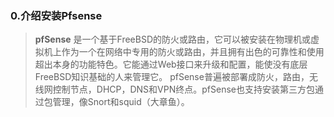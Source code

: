 ### 0.介绍安装Pfsense
> **pfSense** 是一个基于FreeBSD的防火或路由，它可以被安装在物理机或虚拟机上作为一个在网络中专用的防火或路由，并且拥有出色的可靠性和使用超出本身的功能特色。它能通过Web接口来升级和配置，能使没有底层FreeBSD知识基础的人来管理它。 pfSense普遍被部署成防火，路由，无线网控制节点，DHCP，DNS和VPN终点。pfSense也支持安装第三方包通过包管理，像Snort和squid（大章鱼）。
